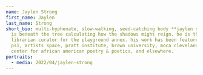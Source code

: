 ```yaml
---
name: Jaylen Strong
first_name: Jaylen
last_name: Strong
short_bio: multi-hyphenate, slow-walking, seed-catching body **jaylen strong**
  is beneath the tree calculating how the shadows might reign. he is the former
  librarian curator for the playground annex. his work has been featured at moma
  ps1, artists space, pratt institute, brown university, moca cleveland, the
  center for african american poetry & poetics, and elsewhere.
portraits:
  - media: 2022/04/jaylen-strong
---
```

